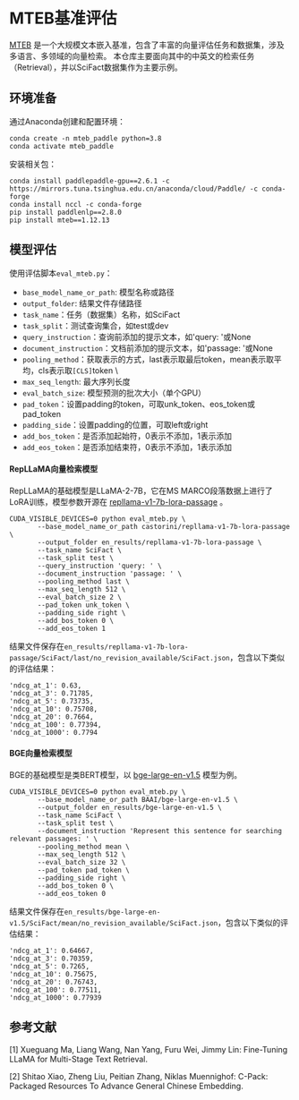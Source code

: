 # MTEB基准评估
[MTEB](https://github.com/embeddings-benchmark/mteb)
是一个大规模文本嵌入基准，包含了丰富的向量评估任务和数据集，涉及多语言、多领域的向量检索。
本仓库主要面向其中的中英文的检索任务（Retrieval），并以SciFact数据集作为主要示例。

## 环境准备
通过Anaconda创建和配置环境：
```
conda create -n mteb_paddle python=3.8
conda activate mteb_paddle
```
安装相关包：
```
conda install paddlepaddle-gpu==2.6.1 -c https://mirrors.tuna.tsinghua.edu.cn/anaconda/cloud/Paddle/ -c conda-forge
conda install nccl -c conda-forge
pip install paddlenlp==2.8.0
pip install mteb==1.12.13
```

## 模型评估
使用评估脚本`eval_mteb.py`：

- `base_model_name_or_path`: 模型名称或路径
- `output_folder`: 结果文件存储路径
- `task_name`：任务（数据集）名称，如SciFact
- `task_split`：测试查询集合，如test或dev
- `query_instruction`：查询前添加的提示文本，如'query: '或None
- `document_instruction`：文档前添加的提示文本，如'passage: '或None
- `pooling_method`：获取表示的方式，last表示取最后token，mean表示取平均，cls表示取`[CLS]`token \
- `max_seq_length`: 最大序列长度
- `eval_batch_size`: 模型预测的批次大小（单个GPU）
- `pad_token`：设置padding的token，可取unk_token、eos_token或pad_token
- `padding_side`：设置padding的位置，可取left或right
- `add_bos_token`：是否添加起始符，0表示不添加，1表示添加
- `add_eos_token`：是否添加结束符，0表示不添加，1表示添加

#### RepLLaMA向量检索模型
RepLLaMA的基础模型是LLaMA-2-7B，它在MS MARCO段落数据上进行了LoRA训练，模型参数开源在 [repllama-v1-7b-lora-passage](https://huggingface.co/castorini/repllama-v1-7b-lora-passage) 。
```
CUDA_VISIBLE_DEVICES=0 python eval_mteb.py \
       --base_model_name_or_path castorini/repllama-v1-7b-lora-passage \
       --output_folder en_results/repllama-v1-7b-lora-passage \
       --task_name SciFact \
       --task_split test \
       --query_instruction 'query: ' \
       --document_instruction 'passage: ' \
       --pooling_method last \
       --max_seq_length 512 \
       --eval_batch_size 2 \
       --pad_token unk_token \
       --padding_side right \
       --add_bos_token 0 \
       --add_eos_token 1
```
结果文件保存在`en_results/repllama-v1-7b-lora-passage/SciFact/last/no_revision_available/SciFact.json`，包含以下类似的评估结果：
```
'ndcg_at_1': 0.63,
'ndcg_at_3': 0.71785,
'ndcg_at_5': 0.73735,
'ndcg_at_10': 0.75708,
'ndcg_at_20': 0.7664,
'ndcg_at_100': 0.77394,
'ndcg_at_1000': 0.7794
```

#### BGE向量检索模型
BGE的基础模型是类BERT模型，以 [bge-large-en-v1.5](https://huggingface.co/BAAI/bge-large-en-v1.5) 模型为例。
```
CUDA_VISIBLE_DEVICES=0 python eval_mteb.py \
       --base_model_name_or_path BAAI/bge-large-en-v1.5 \
       --output_folder en_results/bge-large-en-v1.5 \
       --task_name SciFact \
       --task_split test \
       --document_instruction 'Represent this sentence for searching relevant passages: ' \
       --pooling_method mean \
       --max_seq_length 512 \
       --eval_batch_size 32 \
       --pad_token pad_token \
       --padding_side right \
       --add_bos_token 0 \
       --add_eos_token 0
```
结果文件保存在`en_results/bge-large-en-v1.5/SciFact/mean/no_revision_available/SciFact.json`，包含以下类似的评估结果：
```
'ndcg_at_1': 0.64667,
'ndcg_at_3': 0.70359,
'ndcg_at_5': 0.7265,
'ndcg_at_10': 0.75675,
'ndcg_at_20': 0.76743,
'ndcg_at_100': 0.77511,
'ndcg_at_1000': 0.77939
```

## 参考文献
[1] Xueguang Ma, Liang Wang, Nan Yang, Furu Wei, Jimmy Lin: Fine-Tuning LLaMA for Multi-Stage Text Retrieval.

[2] Shitao Xiao, Zheng Liu, Peitian Zhang, Niklas Muennighof: C-Pack: Packaged Resources To Advance General Chinese Embedding.
